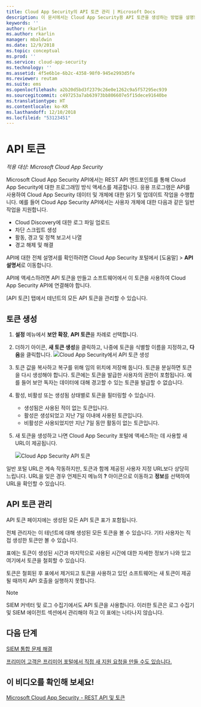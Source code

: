 ```yaml
---
title: Cloud App Security의 API 토큰 관리 | Microsoft Docs
description: 이 문서에서는 Cloud App Security용 API 토큰을 생성하는 방법을 설명합니다.
keywords: ''
author: rkarlin
ms.author: rkarlin
manager: mbaldwin
ms.date: 12/9/2018
ms.topic: conceptual
ms.prod: ''
ms.service: cloud-app-security
ms.technology: ''
ms.assetid: 4f5e6b1e-6b2c-4358-98f0-945e2993d5fe
ms.reviewer: reutam
ms.suite: ems
ms.openlocfilehash: a2b20d5bd3f2379c26e0e1262c9a5f57295ec939
ms.sourcegitcommit: c497253a7ab63973bb806607e5f15dece91640be
ms.translationtype: HT
ms.contentlocale: ko-KR
ms.lasthandoff: 12/10/2018
ms.locfileid: "53123451"
---
```

# <a name="api-tokens"></a>API 토큰

*적용 대상: Microsoft Cloud App Security*

Microsoft Cloud App Security API에서는 REST API 엔드포인트를 통해 Cloud App Security에 대한 프로그래밍 방식 액세스를 제공합니다. 응용 프로그램은 API를 사용하여 Cloud App Security 데이터 및 개체에 대한 읽기 및 업데이트 작업을 수행합니다. 예를 들어 Cloud App Security API에서는 사용자 개체에 대한 다음과 같은 일반 작업을 지원합니다.

- Cloud Discovery에 대한 로그 파일 업로드
- 차단 스크립트 생성
- 활동, 경고 및 정책 보고서 나열
- 경고 해제 및 해결

API에 대한 전체 설명서를 확인하려면 Cloud App Security 포털에서 [도움말] > **API 설명서**로 이동합니다.

API에 액세스하려면 API 토큰을 만들고 소프트웨어에서 이 토큰을 사용하여 Cloud App Security API에 연결해야 합니다.

[API 토큰] 탭에서 테넌트의 모든 API 토큰을 관리할 수 있습니다. 


## <a name="generate-a-token"></a>토큰 생성

1. **설정** 메뉴에서 **보안 확장**, **API 토큰**을 차례로 선택합니다.

2. 더하기 아이콘, **새 토큰 생성**을 클릭하고, 나중에 토큰을 식별할 이름을 지정하고, **다음**을 클릭합니다.
   ![Cloud App Security에서 API 토큰 생성](./media/api-token-gen.png)

3. 토큰 값을 복사하고 복구를 위해 임의 위치에 저장해 둡니다. 토큰을 분실하면 토큰을 다시 생성해야 합니다. 토큰에는 토큰을 발급한 사용자의 권한이 포함됩니다. 예를 들어 보안 독자는 데이터에 대해 경고할 수 있는 토큰을 발급할 수 없습니다.

4. 활성, 비활성 또는 생성됨 상태별로 토큰을 필터링할 수 있습니다. 

   - 생성됨은 사용된 적이 없는 토큰입니다. 
   - 활성은 생성되었고 지난 7일 이내에 사용된 토큰입니다. 
   - 비활성은 사용되었지만 지난 7일 동안 활동이 없는 토큰입니다.
5. 새 토큰을 생성하고 나면 Cloud App Security 포털에 액세스하는 데 사용할 새 URL이 제공됩니다. 

   ![Cloud App Security API 토큰](./media/generate-api-token.png)

일반 포털 URL은 계속 작동하지만, 토큰과 함께 제공된 사용자 지정 URL보다 상당히 느립니다. URL을 잊은 경우 언제든지 메뉴의 **?** 아이콘으로 이동하고 **정보**를 선택하여 URL을 확인할 수 있습니다.

## <a name="api-token-management"></a>API 토큰 관리

API 토큰 페이지에는 생성된 모든 API 토큰 표가 포함됩니다.

전체 관리자는 이 테넌트에 대해 생성된 모든 토큰을 볼 수 있습니다. 기타 사용자는 직접 생성한 토큰만 볼 수 있습니다.

표에는 토큰이 생성된 시간과 마지막으로 사용된 시간에 대한 자세한 정보가 나와 있고 여기에서 토큰을 철회할 수 있습니다. 

토큰은 철회된 후 표에서 제거되고 토큰을 사용하고 있던 소프트웨어는 새 토큰이 제공될 때까지 API 호출을 실행하지 못합니다. 

> [!NOTE]
> SIEM 커넥터 및 로그 수집기에서도 API 토큰을 사용합니다. 이러한 토큰은 로그 수집기 및 SIEM 에이전트 섹션에서 관리해야 하고 이 표에는 나타나지 않습니다. 





## <a name="next-steps"></a>다음 단계
[SIEM 통합 문제 해결](troubleshooting-siem.md)   

[프리미어 고객은 프리미어 포털에서 직접 새 지원 요청을 만들 수도 있습니다.](https://premier.microsoft.com/)  

## <a name="check-out-this-video"></a>이 비디오를 확인해 보세요!
[Microsoft Cloud App Security - REST API 및 토큰](https://channel9.msdn.com/Shows/Microsoft-Security/Microsoft-Cloud-App-Security--REST-APIs-and-Tokens)  